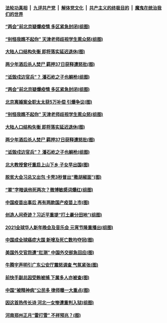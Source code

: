 

####  [法轮功真相](../../../../basic/blob/master/README.md?t=02280001) &nbsp;|&nbsp; [九评共产党](../../../../9ping.md/blob/master/README.md?t=02280001) &nbsp;|&nbsp; [解体党文化](../../../../jtdwh.md/blob/master/README.md?t=02280001)  &nbsp;|&nbsp; [共产主义的终极目的](../../../../gczydzjmd.md/blob/master/README.md?t=02280001) &nbsp;|&nbsp; [魔鬼在统治我们的世界](../../../../mgztzwmdsj.md/blob/master/README.md?t=02280001) 

#### [“两会”前北京疑爆疫情 多区紧急封闭(组图)](../pages/p1/963900.md?t=02280001) 


#### [“别怪我瞧不起你” 天津老师歧视学生惹众怒(组图)](../pages/p1/963888.md?t=02280001) 

#### [大陆人口结构失衡 即将落实延迟退休(图)](../pages/p1/963880.md?t=02280001) 

#### [两少年酒后杀人焚尸 羁押37日获释遭怒批(图)](../pages/p1/963840.md?t=02280001) 

#### [“诋毁戍边官兵”？ 潘石屹之子也躺枪(组图)](../pages/p1/963826.md?t=02280001) 

#### [“两会”前北京疑爆疫情 多区紧急封闭(组图)](../pages/p1/963900.md?t=02280001) 

#### [北京离婚案全职太太获5万补偿 引爆争议(图)](../pages/p1/963912.md?t=02280001) 


#### [“别怪我瞧不起你” 天津老师歧视学生惹众怒(组图)](../pages/p1/963888.md?t=02280001) 

#### [大陆人口结构失衡 即将落实延迟退休(图)](../pages/p1/963880.md?t=02280001) 

#### [两少年酒后杀人焚尸 羁押37日获释遭怒批(图)](../pages/p1/963840.md?t=02280001) 

#### [“诋毁戍边官兵”？ 潘石屹之子也躺枪(组图)](../pages/p1/963826.md?t=02280001) 

#### [北大教授曾吁重启上山下乡 子女早出国(图)](../pages/p1/963808.md?t=02280001) 

#### [脱贫大会习总又出包 卡壳3秒冒出“撒胡椒面”(图)](../pages/p1/963789.md?t=02280001) 

#### [“翠”字暗讽他死两次？微博敏感词爆红(组图)](../pages/p1/963751.md?t=02280001) 

#### [中国疫苗出事后 再有两款国产疫苗上市(图)](../pages/p1/963788.md?t=02280001) 

#### [创造人间奇迹？习近平重提“打土豪分田地”(组图)](../pages/p1/963737.md?t=02280001) 

#### [2021全球华人新年晚会及音乐会 元宵节隆重播出(组图)](../pages/p1/963739.md?t=02280001) 

#### [中国成全球癌症大国 新增及死亡数均夺冠(图)](../pages/p1/963728.md?t=02280001) 

#### [美国外交官怨遭“肛测” 中国外交部急回应(图)](../pages/p1/963730.md?t=02280001) 

#### [牛腾宇声明引广东公安厅震怒调查 气氛紧张(图)](../pages/p1/963682.md?t=02280001) 

#### [前快手副总因受贿被捕 下属多人亦被查(图)](../pages/p1/963707.md?t=02280001) 

#### [中国“被精神病”公民多 律师曝一大重点(图)](../pages/p1/963610.md?t=02280001) 

#### [因这首热传长诗 河北一女惨遭重判入狱(组图)](../pages/p1/963627.md?t=02280001) 

#### [河南郑州正月“雷打雪” 不祥预兆？(图)](../pages/p1/963651.md?t=02280001) 


